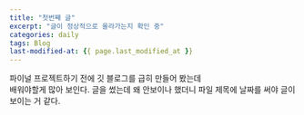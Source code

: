 ```yaml
---
title: "첫번째 글"
excerpt: "글이 정상적으로 올라가는지 확인 중"
categories: daily
tags: Blog
last-modified-at: {{ page.last_modified_at }}
---
```


파이널 프로젝트하기 전에 깃 블로그를 급히 만들어 봤는데  
배워야할게 많아 보인다.
글을 썼는데 왜 안보이나 했더니
파일 제목에 날짜를 써야 글이 보이는 거 같다.
